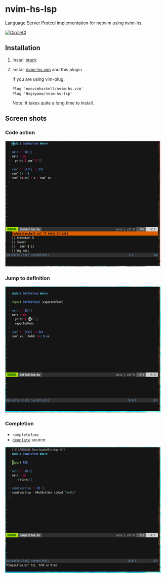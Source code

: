 # nvim-hs-lsp

[Language Server Protcol](https://microsoft.github.io/language-server-protocol/specification) implementation for neovim using [nvim-hs](https://github.com/neovimhaskell/nvim-hs).

[![CircleCI](https://circleci.com/gh/Hogeyama/nvim-hs-lsp/tree/master.svg?style=svg)](https://circleci.com/gh/Hogeyama/nvim-hs-lsp/tree/master)

## Installation

1. Install [stack](https://docs.haskellstack.org/en/stable/README/)
2. Install [nvim-hs.vim](https://github.com/neovimhaskell/nvim-hs.vim) and this plugin

    If you are using vim-plug:

    ```vim
    Plug 'neovimhaskell/nvim-hs.vim'
    Plug 'Hogeyama/nvim-hs-lsp'
    ```

    Note: It takes quite a long time to install.

## Screen shots

### Code action

<img src="./screenshot/CodeAction.gif" width="600">

### Jump to definition

<img src="./screenshot/Definition.gif" width="600">

### Completion

+ `completefunc`
+ [`deoplete`](https://github.com/Shougo/deoplete.nvim) source

<img src="./screenshot/Completion.gif" width="600">

